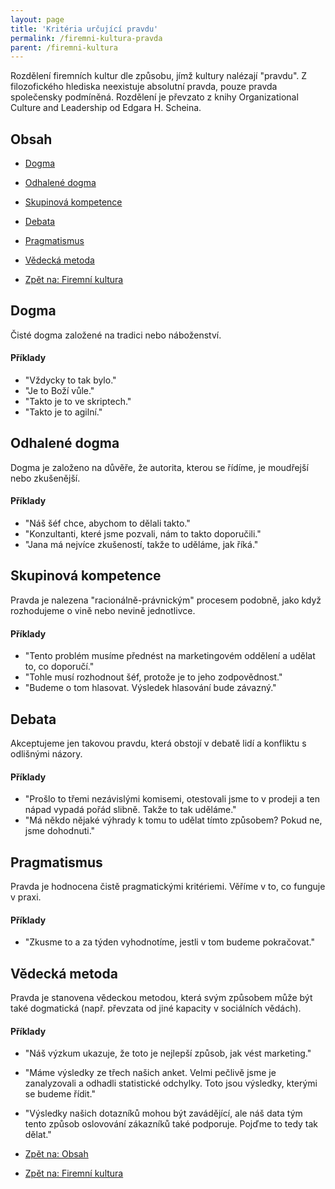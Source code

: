 ```yaml
---
layout: page
title: 'Kritéria určující pravdu'
permalink: /firemni-kultura-pravda
parent: /firemni-kultura
---
```


Rozdělení firemních kultur dle způsobu, jímž kultury nalézají "pravdu".
Z filozofického hlediska neexistuje absolutní pravda, pouze pravda společensky podmíněná.
Rozdělení je převzato z knihy Organizational Culture and Leadership od Edgara H. Scheina.

## Obsah

- [Dogma](/firemni-kultura-pravda#dogma)
- [Odhalené dogma](/firemni-kultura-pravda#odhalené-dogma)
- [Skupinová kompetence](/firemni-kultura-pravda#skupinová-kompetence)
- [Debata](/firemni-kultura-pravda#debata)
- [Pragmatismus](/firemni-kultura-pravda#pragmatismus)
- [Vědecká metoda](/firemni-kultura-pravda#vědecká-metoda)

- [Zpět na: Firemní kultura](/firemni-kultura)

## Dogma

Čisté dogma založené na tradici nebo náboženství.

#### Příklady

- "Vždycky to tak bylo."
- "Je to Boží vůle."
- "Takto je to ve skriptech."
- "Takto je to agilní."

## Odhalené dogma

Dogma je založeno na důvěře, že autorita, kterou se řídíme,
je moudřejší nebo zkušenější.

#### Příklady

- "Náš šéf chce, abychom to dělali takto."
- "Konzultanti, které jsme pozvali, nám to takto doporučili."
- "Jana má nejvíce zkušeností, takže to uděláme, jak říká."

## Skupinová kompetence

Pravda je nalezena "racionálně-právnickým" procesem
podobně, jako když rozhodujeme o vině nebo nevině jednotlivce.

#### Příklady

- "Tento problém musíme přednést na marketingovém oddělení a udělat to, co doporučí."
- "Tohle musí rozhodnout šéf, protože je to jeho zodpovědnost."
- "Budeme o tom hlasovat. Výsledek hlasování bude závazný."

## Debata

Akceptujeme jen takovou pravdu, která obstojí v debatě lidí a konfliktu
s odlišnými názory.

#### Příklady

- "Prošlo to třemi nezávislými komisemi, otestovali jsme to v prodeji
  a ten nápad vypadá pořád slibně. Takže to tak uděláme."
- "Má někdo nějaké výhrady k tomu to udělat tímto způsobem? Pokud ne, jsme dohodnuti."

## Pragmatismus

Pravda je hodnocena čistě pragmatickými kritériemi.
Věříme v to, co funguje v praxi.

#### Příklady

- "Zkusme to a za týden vyhodnotíme, jestli v tom budeme pokračovat."

## Vědecká metoda

Pravda je stanovena vědeckou metodou, která svým způsobem může být také dogmatická
(např. převzata od jiné kapacity v sociálních vědách).

#### Příklady

- "Náš výzkum ukazuje, že toto je nejlepší způsob, jak vést marketing."
- "Máme výsledky ze třech našich anket. Velmi pečlivě jsme je zanalyzovali
  a odhadli statistické odchylky. Toto jsou výsledky, kterými se budeme řídit."
- "Výsledky našich dotazníků mohou být zavádějící, ale náš data tým tento způsob oslovování
  zákazníků také podporuje. Pojďme to tedy tak dělat."

- [Zpět na: Obsah](/firemni-kultura-pravda#obsah)
- [Zpět na: Firemní kultura](/firemni-kultura)

